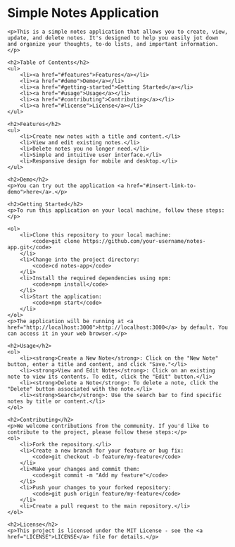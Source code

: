 <!DOCTYPE html>
<html>
<head>
    <title>Write It Down</title>
</head>
<body>
    <h1>Simple Notes Application</h1>

    <p>This is a simple notes application that allows you to create, view, update, and delete notes. It's designed to help you easily jot down and organize your thoughts, to-do lists, and important information.</p>

    <h2>Table of Contents</h2>
    <ul>
        <li><a href="#features">Features</a></li>
        <li><a href="#demo">Demo</a></li>
        <li><a href="#getting-started">Getting Started</a></li>
        <li><a href="#usage">Usage</a></li>
        <li><a href="#contributing">Contributing</a></li>
        <li><a href="#license">License</a></li>
    </ul>

    <h2>Features</h2>
    <ul>
        <li>Create new notes with a title and content.</li>
        <li>View and edit existing notes.</li>
        <li>Delete notes you no longer need.</li>
        <li>Simple and intuitive user interface.</li>
        <li>Responsive design for mobile and desktop.</li>
    </ul>

    <h2>Demo</h2>
    <p>You can try out the application <a href="#insert-link-to-demo">here</a>.</p>

    <h2>Getting Started</h2>
    <p>To run this application on your local machine, follow these steps:</p>

    <ol>
        <li>Clone this repository to your local machine:
            <code>git clone https://github.com/your-username/notes-app.git</code>
        </li>
        <li>Change into the project directory:
            <code>cd notes-app</code>
        </li>
        <li>Install the required dependencies using npm:
            <code>npm install</code>
        </li>
        <li>Start the application:
            <code>npm start</code>
        </li>
    </ol>
    <p>The application will be running at <a href="http://localhost:3000">http://localhost:3000</a> by default. You can access it in your web browser.</p>

    <h2>Usage</h2>
    <ol>
        <li><strong>Create a New Note</strong>: Click on the "New Note" button, enter a title and content, and click "Save."</li>
        <li><strong>View and Edit Notes</strong>: Click on an existing note to view its contents. To edit, click the "Edit" button.</li>
        <li><strong>Delete a Note</strong>: To delete a note, click the "Delete" button associated with the note.</li>
        <li><strong>Search</strong>: Use the search bar to find specific notes by title or content.</li>
    </ol>

    <h2>Contributing</h2>
    <p>We welcome contributions from the community. If you'd like to contribute to the project, please follow these steps:</p>
    <ol>
        <li>Fork the repository.</li>
        <li>Create a new branch for your feature or bug fix:
            <code>git checkout -b feature/my-feature</code>
        </li>
        <li>Make your changes and commit them:
            <code>git commit -m "Add my feature"</code>
        </li>
        <li>Push your changes to your forked repository:
            <code>git push origin feature/my-feature</code>
        </li>
        <li>Create a pull request to the main repository.</li>
    </ol>

    <h2>License</h2>
    <p>This project is licensed under the MIT License - see the <a href="LICENSE">LICENSE</a> file for details.</p>
</body>
</html>
